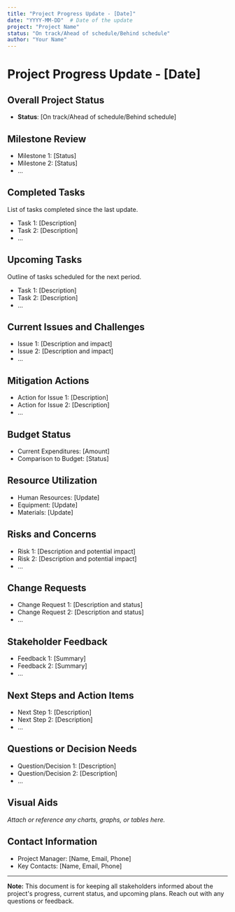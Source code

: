 ```yaml
---
title: "Project Progress Update - [Date]"
date: "YYYY-MM-DD"  # Date of the update
project: "Project Name"
status: "On track/Ahead of schedule/Behind schedule"
author: "Your Name"
---
```


# Project Progress Update - [Date]

## Overall Project Status

- **Status**: [On track/Ahead of schedule/Behind schedule]

## Milestone Review

- Milestone 1: [Status]
- Milestone 2: [Status]
- ...

## Completed Tasks

List of tasks completed since the last update.

- Task 1: [Description]
- Task 2: [Description]
- ...

## Upcoming Tasks

Outline of tasks scheduled for the next period.

- Task 1: [Description]
- Task 2: [Description]
- ...

## Current Issues and Challenges

- Issue 1: [Description and impact]
- Issue 2: [Description and impact]
- ...

## Mitigation Actions

- Action for Issue 1: [Description]
- Action for Issue 2: [Description]
- ...

## Budget Status

- Current Expenditures: [Amount]
- Comparison to Budget: [Status]

## Resource Utilization

- Human Resources: [Update]
- Equipment: [Update]
- Materials: [Update]

## Risks and Concerns

- Risk 1: [Description and potential impact]
- Risk 2: [Description and potential impact]
- ...

## Change Requests

- Change Request 1: [Description and status]
- Change Request 2: [Description and status]
- ...

## Stakeholder Feedback

- Feedback 1: [Summary]
- Feedback 2: [Summary]
- ...

## Next Steps and Action Items

- Next Step 1: [Description]
- Next Step 2: [Description]
- ...

## Questions or Decision Needs

- Question/Decision 1: [Description]
- Question/Decision 2: [Description]
- ...

## Visual Aids

_Attach or reference any charts, graphs, or tables here._

## Contact Information

- Project Manager: [Name, Email, Phone]
- Key Contacts: [Name, Email, Phone]

---

**Note:** This document is for keeping all stakeholders informed about the project's progress, current status, and upcoming plans. Reach out with any questions or feedback.
